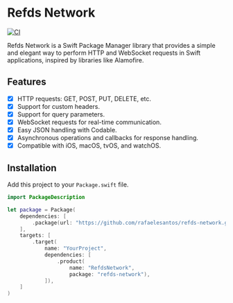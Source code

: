 # Refds Network

[![CI](https://github.com/rafaelesantos/refds-network/actions/workflows/swift.yml/badge.svg)](https://github.com/rafaelesantos/refds-network/actions/workflows/swift.yml)

Refds Network is a Swift Package Manager library that provides a simple and elegant way to perform HTTP and WebSocket requests in Swift applications, inspired by libraries like Alamofire.

## Features

- [x] HTTP requests: GET, POST, PUT, DELETE, etc.
- [x] Support for custom headers.
- [x] Support for query parameters.
- [x] WebSocket requests for real-time communication.
- [x] Easy JSON handling with Codable.
- [x] Asynchronous operations and callbacks for response handling.
- [x] Compatible with iOS, macOS, tvOS, and watchOS.

## Installation

Add this project to your `Package.swift` file.

```swift
import PackageDescription

let package = Package(
    dependencies: [
        .package(url: "https://github.com/rafaelesantos/refds-network.git", branch: "main")
    ],
    targets: [
        .target(
            name: "YourProject",
            dependencies: [
                .product(
                    name: "RefdsNetwork",
                    package: "refds-network"),
            ]),
    ]
)
```
